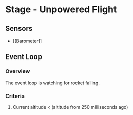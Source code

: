 # Stage - Unpowered Flight
## Sensors
- [[Barometer]]
## Event Loop
### Overview
The event loop is watching for rocket falling.

### Criteria
1. Current altitude < (altitude from 250 milliseconds ago)